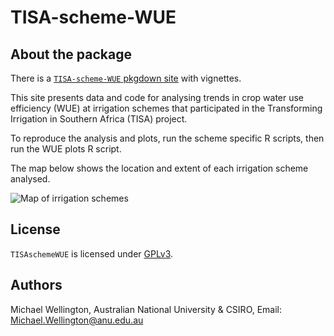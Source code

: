 # TISA-scheme-WUE

## About the package

There is a [`TISA-scheme-WUE` pkgdown
site](https://mickwelli.github.io/TISA-scheme-WUE/index.html) with vignettes.

This site presents data and code for analysing trends in crop water use efficiency (WUE) at irrigation schemes that participated in the Transforming Irrigation in Southern Africa (TISA) project.

To reproduce the analysis and plots, run the scheme specific R scripts, then run the WUE plots R script.

The map below shows the location and extent of each irrigation scheme analysed.

![Map of irrigation schemes](images/Loc_map.jpeg)

## License

`TISAschemeWUE` is licensed under [GPLv3](LICENSE.md).

## Authors

Michael Wellington, Australian National University & CSIRO, Email:
<Michael.Wellington@anu.edu.au>
